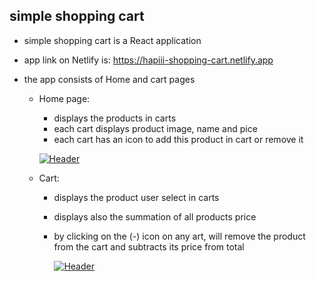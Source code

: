 



## simple shopping cart

* simple shopping cart is a React application

* app link on Netlify is: https://hapiii-shopping-cart.netlify.app

* the app consists of Home and cart pages

  * Home page: 
    - displays the products in carts
    - each cart displays product image, name and pice
    - each cart has an icon to add this product in cart or remove it

    [![Header](https://res.cloudinary.com/hapiii/image/upload/v1677694841/react-apps/apfe4d7nunrvgmtvpkoe.png)](https://some-url.dev/)

  * Cart:
    - displays the product user select in carts
    - displays also the summation of all products price
    - by clicking on the (-) icon on any art, will remove the product from the cart and subtracts its price from total
    
       [![Header](https://res.cloudinary.com/hapiii/image/upload/v1677694840/react-apps/lqkxilhnhl0d4bejiyg2.png)](https://some-url.dev/)
